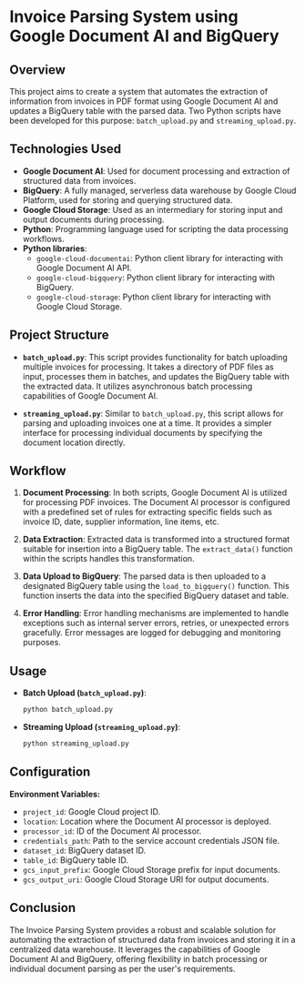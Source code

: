 # Invoice Parsing System using Google Document AI and BigQuery

## Overview

This project aims to create a system that automates the extraction of information from invoices in PDF format using Google Document AI and updates a BigQuery table with the parsed data. Two Python scripts have been developed for this purpose: `batch_upload.py` and `streaming_upload.py`.

## Technologies Used

- **Google Document AI**: Used for document processing and extraction of structured data from invoices.
- **BigQuery**: A fully managed, serverless data warehouse by Google Cloud Platform, used for storing and querying structured data.
- **Google Cloud Storage**: Used as an intermediary for storing input and output documents during processing.
- **Python**: Programming language used for scripting the data processing workflows.
- **Python libraries**:
  - `google-cloud-documentai`: Python client library for interacting with Google Document AI API.
  - `google-cloud-bigquery`: Python client library for interacting with BigQuery.
  - `google-cloud-storage`: Python client library for interacting with Google Cloud Storage.

## Project Structure

- **`batch_upload.py`**: This script provides functionality for batch uploading multiple invoices for processing. It takes a directory of PDF files as input, processes them in batches, and updates the BigQuery table with the extracted data. It utilizes asynchronous batch processing capabilities of Google Document AI.

- **`streaming_upload.py`**: Similar to `batch_upload.py`, this script allows for parsing and uploading invoices one at a time. It provides a simpler interface for processing individual documents by specifying the document location directly.

## Workflow

1. **Document Processing**: In both scripts, Google Document AI is utilized for processing PDF invoices. The Document AI processor is configured with a predefined set of rules for extracting specific fields such as invoice ID, date, supplier information, line items, etc.

2. **Data Extraction**: Extracted data is transformed into a structured format suitable for insertion into a BigQuery table. The `extract_data()` function within the scripts handles this transformation.

3. **Data Upload to BigQuery**: The parsed data is then uploaded to a designated BigQuery table using the `load_to_bigquery()` function. This function inserts the data into the specified BigQuery dataset and table.

4. **Error Handling**: Error handling mechanisms are implemented to handle exceptions such as internal server errors, retries, or unexpected errors gracefully. Error messages are logged for debugging and monitoring purposes.

## Usage

- **Batch Upload (`batch_upload.py`)**:
  ```bash
  python batch_upload.py 
  ```

- **Streaming Upload (`streaming_upload.py`)**:
  ```bash
  python streaming_upload.py 
  ```

## Configuration

**Environment Variables:**
- `project_id`: Google Cloud project ID.
- `location`: Location where the Document AI processor is deployed.
- `processor_id`: ID of the Document AI processor.
- `credentials_path`: Path to the service account credentials JSON file.
- `dataset_id`: BigQuery dataset ID.
- `table_id`: BigQuery table ID.
- `gcs_input_prefix`: Google Cloud Storage prefix for input documents.
- `gcs_output_uri`: Google Cloud Storage URI for output documents.

## Conclusion

The Invoice Parsing System provides a robust and scalable solution for automating the extraction of structured data from invoices and storing it in a centralized data warehouse. It leverages the capabilities of Google Document AI and BigQuery, offering flexibility in batch processing or individual document parsing as per the user's requirements.